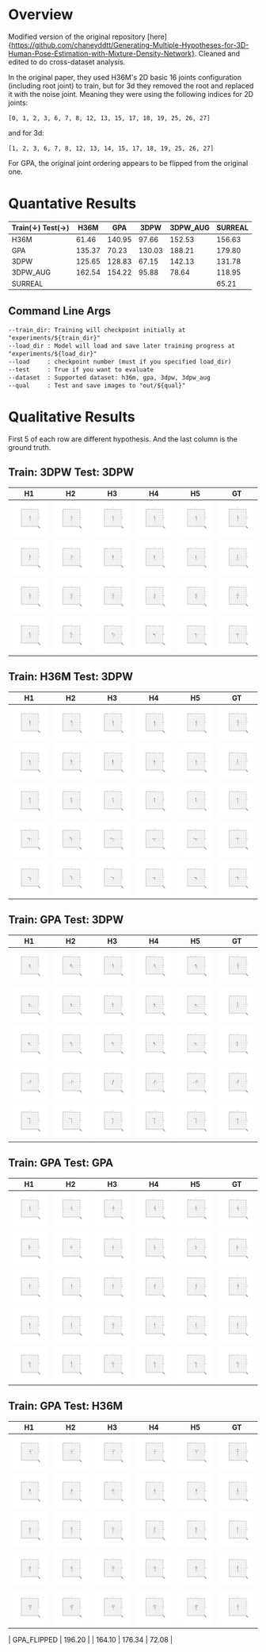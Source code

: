 # Overview

Modified version of the original repository [here]{https://github.com/chaneyddtt/Generating-Multiple-Hypotheses-for-3D-Human-Pose-Estimation-with-Mixture-Density-Network}. Cleaned and edited to do cross-dataset analysis.

In the original paper, they used H36M's 2D basic 16 joints configuration (including root joint) to train, but for 3d they removed the root and replaced it with the noise joint. Meaning they were using the following indices for 2D joints: 

```
[0, 1, 2, 3, 6, 7, 8, 12, 13, 15, 17, 18, 19, 25, 26, 27]
```
and for 3d:
```
[1, 2, 3, 6, 7, 8, 12, 13, 14, 15, 17, 18, 19, 25, 26, 27]
```

For GPA, the original joint ordering appears to be flipped from the original one.

# Quantative Results

| Train(&#8595;) Test(&#8594;)   |  H36M  |  GPA   |  3DPW  | 3DPW_AUG | SURREAL |
|--------------------------------|--------|--------|--------|----------|---------|
| H36M                           |  61.46 | 140.95 |  97.66 |   152.53 |  156.63 |
| GPA                            | 135.37 |  70.23 | 130.03 |   188.21 |  179.80 |
| 3DPW                           | 125.65 | 128.83 |  67.15 |   142.13 |  131.78 |
| 3DPW_AUG                       | 162.54 | 154.22 |  95.88 |    78.64 |  118.95 |
| SURREAL                        |        |        |        |          |   65.21 |

## Command Line Args
```
--train_dir: Training will checkpoint initially at "experiments/${train_dir}"
--load_dir : Model will load and save later training progress at "experiments/${load_dir}"
--load     : checkpoint number (must if you specified load_dir)
--test     : True if you want to evaluate
--dataset  : Supported dataset: h36m, gpa, 3dpw, 3dpw_aug
--qual     : Test and save images to "out/${qual}"
```

# Qualitative Results
First 5 of each row are different hypothesis. And the last column is the ground truth.

## Train: 3DPW Test: 3DPW
| H1 | H2 | H3 | H4 | H5 | GT |
|----|----|----|----|----|----|
| <img src="./out/3dpw_3dpw/0_0.png"> | <img src="./out/3dpw_3dpw/0_1.png"> | <img src="./out/3dpw_3dpw/0_2.png"> | <img src="./out/3dpw_3dpw/0_3.png"> | <img src="./out/3dpw_3dpw/0_4.png"> | <img src="./out/3dpw_3dpw/0_gt.png"> |
| <img src="./out/3dpw_3dpw/1_0.png"> | <img src="./out/3dpw_3dpw/1_1.png"> | <img src="./out/3dpw_3dpw/1_2.png"> | <img src="./out/3dpw_3dpw/1_3.png"> | <img src="./out/3dpw_3dpw/1_4.png"> | <img src="./out/3dpw_3dpw/1_gt.png"> |
| <img src="./out/3dpw_3dpw/3_0.png"> | <img src="./out/3dpw_3dpw/3_1.png"> | <img src="./out/3dpw_3dpw/3_2.png"> | <img src="./out/3dpw_3dpw/3_3.png"> | <img src="./out/3dpw_3dpw/3_4.png"> | <img src="./out/3dpw_3dpw/3_gt.png"> |
| <img src="./out/3dpw_3dpw/10_0.png"> | <img src="./out/3dpw_3dpw/10_1.png"> | <img src="./out/3dpw_3dpw/10_2.png"> | <img src="./out/3dpw_3dpw/10_3.png"> | <img src="./out/3dpw_3dpw/10_4.png"> | <img src="./out/3dpw_3dpw/10_gt.png"> |

## Train: H36M Test: 3DPW
| H1 | H2 | H3 | H4 | H5 | GT |
|----|----|----|----|----|----|
| <img src="./out/h36m_3dpw/0_0.png"> | <img src="./out/h36m_3dpw/0_1.png"> | <img src="./out/h36m_3dpw/0_2.png"> | <img src="./out/h36m_3dpw/0_3.png"> | <img src="./out/h36m_3dpw/0_4.png"> | <img src="./out/h36m_3dpw/0_gt.png"> |
| <img src="./out/h36m_3dpw/1_0.png"> |  <img src="./out/h36m_3dpw/1_1.png"> | <img src="./out/h36m_3dpw/1_2.png"> | <img src="./out/h36m_3dpw/1_3.png"> | <img src="./out/h36m_3dpw/1_4.png"> | <img src="./out/h36m_3dpw/1_gt.png"> |
| <img src="./out/h36m_3dpw/9_0.png"> |  <img src="./out/h36m_3dpw/9_1.png"> | <img src="./out/h36m_3dpw/9_2.png"> | <img src="./out/h36m_3dpw/9_3.png"> | <img src="./out/h36m_3dpw/9_4.png"> | <img src="./out/h36m_3dpw/9_gt.png"> |
| <img src="./out/h36m_3dpw/10_0.png"> | <img src="./out/h36m_3dpw/10_1.png"> | <img src="./out/h36m_3dpw/10_2.png"> | <img src="./out/h36m_3dpw/10_3.png"> | <img src="./out/h36m_3dpw/10_4.png"> | <img src="./out/h36m_3dpw/10_gt.png"> |
| <img src="./out/h36m_3dpw/11_0.png"> | <img src="./out/h36m_3dpw/11_1.png"> | <img src="./out/h36m_3dpw/11_2.png"> | <img src="./out/h36m_3dpw/11_3.png"> | <img src="./out/h36m_3dpw/11_4.png"> | <img src="./out/h36m_3dpw/11_gt.png"> |

## Train: GPA Test: 3DPW
| H1 | H2 | H3 | H4 | H5 | GT |
|----|----|----|----|----|----|
| <img src="./out/gpa_3dpw/0_0.png"> | <img src="./out/gpa_3dpw/0_1.png"> | <img src="./out/gpa_3dpw/0_2.png"> | <img src="./out/gpa_3dpw/0_3.png"> | <img src="./out/gpa_3dpw/0_4.png"> | <img src="./out/gpa_3dpw/0_gt.png"> |
| <img src="./out/gpa_3dpw/1_0.png"> | <img src="./out/gpa_3dpw/1_1.png"> | <img src="./out/gpa_3dpw/1_2.png"> | <img src="./out/gpa_3dpw/1_3.png"> | <img src="./out/gpa_3dpw/1_4.png"> | <img src="./out/gpa_3dpw/1_gt.png"> |
| <img src="./out/gpa_3dpw/2_0.png"> | <img src="./out/gpa_3dpw/2_1.png"> | <img src="./out/gpa_3dpw/2_2.png"> | <img src="./out/gpa_3dpw/2_3.png"> | <img src="./out/gpa_3dpw/2_4.png"> | <img src="./out/gpa_3dpw/2_gt.png"> |
| <img src="./out/gpa_3dpw/7_0.png"> | <img src="./out/gpa_3dpw/7_1.png"> | <img src="./out/gpa_3dpw/7_2.png"> | <img src="./out/gpa_3dpw/7_3.png"> | <img src="./out/gpa_3dpw/7_4.png"> | <img src="./out/gpa_3dpw/7_gt.png"> |
| <img src="./out/gpa_3dpw/12_0.png"> | <img src="./out/gpa_3dpw/12_1.png"> | <img src="./out/gpa_3dpw/12_2.png"> | <img src="./out/gpa_3dpw/12_3.png"> | <img src="./out/gpa_3dpw/12_4.png"> | <img src="./out/gpa_3dpw/12_gt.png"> |

## Train: GPA Test: GPA
| H1 | H2 | H3 | H4 | H5 | GT |
|----|----|----|----|----|----|
| <img src="./out/gpa_gpa/0_0.png"> | <img src="./out/gpa_gpa/0_1.png"> | <img src="./out/gpa_gpa/0_2.png"> | <img src="./out/gpa_gpa/0_3.png"> | <img src="./out/gpa_gpa/0_4.png"> | <img src="./out/gpa_gpa/0_gt.png"> |
| <img src="./out/gpa_gpa/1_0.png"> | <img src="./out/gpa_gpa/1_1.png"> | <img src="./out/gpa_gpa/1_2.png"> | <img src="./out/gpa_gpa/1_3.png"> | <img src="./out/gpa_gpa/1_4.png"> | <img src="./out/gpa_gpa/1_gt.png"> |
| <img src="./out/gpa_gpa/2_0.png"> | <img src="./out/gpa_gpa/2_1.png"> | <img src="./out/gpa_gpa/2_2.png"> | <img src="./out/gpa_gpa/2_3.png"> | <img src="./out/gpa_gpa/2_4.png"> | <img src="./out/gpa_gpa/2_gt.png"> |
|  <img src="./out/gpa_gpa/3_0.png"> | <img src="./out/gpa_gpa/3_1.png"> | <img src="./out/gpa_gpa/3_2.png"> | <img src="./out/gpa_gpa/3_3.png"> | <img src="./out/gpa_gpa/3_4.png"> | <img src="./out/gpa_gpa/3_gt.png"> |
| <img src="./out/gpa_gpa/4_0.png"> | <img src="./out/gpa_gpa/4_1.png"> | <img src="./out/gpa_gpa/4_2.png"> | <img src="./out/gpa_gpa/4_3.png"> | <img src="./out/gpa_gpa/4_4.png"> | <img src="./out/gpa_gpa/4_gt.png"> |

## Train: GPA Test: H36M
| H1 | H2 | H3 | H4 | H5 | GT |
|----|----|----|----|----|----|
| <img src="./out/gpa_h36m/0_0.png"> | <img src="./out/gpa_h36m/0_1.png"> | <img src="./out/gpa_h36m/0_2.png"> | <img src="./out/gpa_h36m/0_3.png"> | <img src="./out/gpa_h36m/0_4.png"> | <img src="./out/gpa_h36m/0_gt.png"> |
| <img src="./out/gpa_h36m/1_0.png"> | <img src="./out/gpa_h36m/1_1.png"> | <img src="./out/gpa_h36m/1_2.png"> | <img src="./out/gpa_h36m/1_3.png"> | <img src="./out/gpa_h36m/1_4.png"> | <img src="./out/gpa_h36m/1_gt.png"> |
| <img src="./out/gpa_h36m/2_0.png"> | <img src="./out/gpa_h36m/2_1.png"> | <img src="./out/gpa_h36m/2_2.png"> | <img src="./out/gpa_h36m/2_3.png"> | <img src="./out/gpa_h36m/2_4.png"> | <img src="./out/gpa_h36m/2_gt.png"> |
| <img src="./out/gpa_h36m/3_0.png"> | <img src="./out/gpa_h36m/3_1.png"> | <img src="./out/gpa_h36m/3_2.png"> | <img src="./out/gpa_h36m/3_3.png"> | <img src="./out/gpa_h36m/3_4.png"> | <img src="./out/gpa_h36m/3_gt.png"> |
| <img src="./out/gpa_h36m/4_0.png"> | <img src="./out/gpa_h36m/4_1.png"> | <img src="./out/gpa_h36m/4_2.png"> | <img src="./out/gpa_h36m/4_3.png"> | <img src="./out/gpa_h36m/4_4.png"> | <img src="./out/gpa_h36m/4_gt.png"> |


| GPA_FLIPPED                    | 196.20 |        | 164.10 |   176.34 |       72.08 |